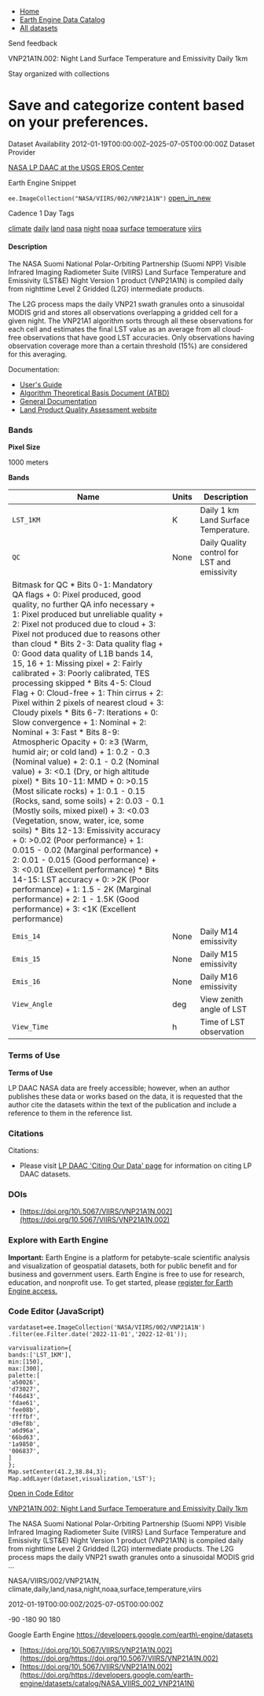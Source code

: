 



* [Home](https://developers.google.com/)
* [Earth Engine Data Catalog](https://developers.google.com/earth-engine/datasets)
* [All datasets](https://developers.google.com/earth-engine/datasets/catalog)





 
 
 Send feedback
 
 

VNP21A1N.002: Night Land Surface Temperature and Emissivity Daily 1km


 
 Stay organized with collections
 

 
 Save and categorize content based on your preferences.
=======================================================================================================================================================================








Dataset Availability
2012\-01\-19T00:00:00Z–2025\-07\-05T00:00:00Z
Dataset Provider


[NASA LP DAAC at the USGS EROS Center](https://doi.org/10.5067/VIIRS/VNP21A1N.002)



Earth Engine Snippet


`ee.ImageCollection("NASA/VIIRS/002/VNP21A1N")` 
[open\_in\_new](https://code.earthengine.google.com/?scriptPath=Examples:Datasets/NASA/NASA_VIIRS_002_VNP21A1N)





Cadence
1 Day
Tags


[climate](/earth-engine/datasets/tags/climate)
[daily](/earth-engine/datasets/tags/daily)
[land](/earth-engine/datasets/tags/land)
[nasa](/earth-engine/datasets/tags/nasa)
[night](/earth-engine/datasets/tags/night)
[noaa](/earth-engine/datasets/tags/noaa)
[surface](/earth-engine/datasets/tags/surface)
[temperature](/earth-engine/datasets/tags/temperature)
[viirs](/earth-engine/datasets/tags/viirs)








#### Description



The NASA Suomi National Polar\-Orbiting Partnership (Suomi NPP) Visible
Infrared Imaging Radiometer Suite (VIIRS) Land Surface Temperature and
Emissivity (LST\&E) Night Version 1 product (VNP21A1N) is compiled daily
from nighttime Level 2 Gridded (L2G) intermediate products.


The L2G process maps the daily VNP21 swath granules onto a sinusoidal MODIS
grid and stores all observations overlapping a gridded cell for a given
night. The VNP21A1 algorithm sorts through all these observations for each
cell and estimates the final LST value as an average from all cloud\-free
observations that have good LST accuracies. Only observations having
observation coverage more than a certain threshold (15%) are considered for
this averaging.


Documentation:


* [User's Guide](https://lpdaac.usgs.gov/documents/429/VNP21_User_Guide_V1.pdf)
* [Algorithm Theoretical Basis Document (ATBD)](https://lpdaac.usgs.gov/documents/1332/VNP21_ATBD_V1.pdf)
* [General Documentation](https://lpdaac.usgs.gov/products/vnp21a1nv002/)
* [Land Product Quality Assessment website](https://landweb.modaps.eosdis.nasa.gov/browse?sensor=VIIRS&sat=SNPP)





### Bands



**Pixel Size**
  
1000 meters



**Bands**




| Name | Units | Description |
| --- | --- | --- |
| `LST_1KM` | K | Daily 1 km Land Surface Temperature. |
| `QC` | None | Daily Quality control for LST and emissivity |
| Bitmask for QC * Bits 0\-1: Mandatory QA flags 	+ 0: Pixel produced, good quality, no further QA info necessary 	+ 1: Pixel produced but unreliable quality 	+ 2: Pixel not produced due to cloud 	+ 3: Pixel not produced due to reasons other than cloud * Bits 2\-3: Data quality flag 	+ 0: Good data quality of L1B bands 14, 15, 16 	+ 1: Missing pixel 	+ 2: Fairly calibrated 	+ 3: Poorly calibrated, TES processing skipped * Bits 4\-5: Cloud Flag 	+ 0: Cloud\-free 	+ 1: Thin cirrus 	+ 2: Pixel within 2 pixels of nearest cloud 	+ 3: Cloudy pixels * Bits 6\-7: Iterations 	+ 0: Slow convergence 	+ 1: Nominal 	+ 2: Nominal 	+ 3: Fast * Bits 8\-9: Atmospheric Opacity 	+ 0: ≥3 (Warm, humid air; or cold land) 	+ 1: 0\.2 \- 0\.3 (Nominal value) 	+ 2: 0\.1 \- 0\.2 (Nominal value) 	+ 3: \<0\.1 (Dry, or high altitude pixel) * Bits 10\-11: MMD 	+ 0: \>0\.15 (Most silicate rocks) 	+ 1: 0\.1 \- 0\.15 (Rocks, sand, some soils) 	+ 2: 0\.03 \- 0\.1 (Mostly soils, mixed pixel) 	+ 3: \<0\.03 (Vegetation, snow, water, ice, some soils) * Bits 12\-13: Emissivity accuracy 	+ 0: \>0\.02 (Poor performance) 	+ 1: 0\.015 \- 0\.02 (Marginal performance) 	+ 2: 0\.01 \- 0\.015 (Good performance) 	+ 3: \<0\.01 (Excellent performance) * Bits 14\-15: LST accuracy 	+ 0: \>2K (Poor performance) 	+ 1: 1\.5 \- 2K (Marginal performance) 	+ 2: 1 \- 1\.5K (Good performance) 	+ 3: \<1K (Excellent performance) | | | | | | | | | | | | | | | | | | | | | | | | | | | | | | | | | | | | | | | | | | | | | | | | | | | | | | | | | | | | | | | | | | | | | | | | | | | | | | | | | | | | | | | | | | | | | | | | | | | |
| `Emis_14` | None | Daily M14 emissivity |
| `Emis_15` | None | Daily M15 emissivity |
| `Emis_16` | None | Daily M16 emissivity |
| `View_Angle` | deg | View zenith angle of LST |
| `View_Time` | h | Time of LST observation |




### Terms of Use


**Terms of Use**


LP DAAC NASA data are freely accessible; however, when an author
publishes these data or works based on the data, it is requested that the
author cite the datasets within the text of the publication and include a
reference to them in the reference list.




### Citations



Citations:
* Please visit [LP DAAC 'Citing Our Data' page](https://lpdaac.usgs.gov/citing_our_data)
for information on citing LP DAAC datasets.





### DOIs


* [https://doi.org/10\.5067/VIIRS/VNP21A1N.002](https://doi.org/10.5067/VIIRS/VNP21A1N.002)




### Explore with Earth Engine


**Important:** 
 Earth Engine is a platform for petabyte\-scale scientific analysis and visualization of
 geospatial datasets, both for public benefit and for business and government users.
 Earth Engine is free to use for research, education, and nonprofit use. To get started, please
 [register for Earth Engine access.](https://console.cloud.google.com/earth-engine)



### Code Editor (JavaScript)



```
vardataset=ee.ImageCollection('NASA/VIIRS/002/VNP21A1N')
.filter(ee.Filter.date('2022-11-01','2022-12-01'));

varvisualization={
bands:['LST_1KM'],
min:[150],
max:[300],
palette:[
'a50026',
'd73027',
'f46d43',
'fdae61',
'fee08b',
'ffffbf',
'd9ef8b',
'a6d96a',
'66bd63',
'1a9850',
'006837',
]
};
Map.setCenter(41.2,38.84,3);
Map.addLayer(dataset,visualization,'LST');
```



[Open in Code Editor](https://code.earthengine.google.com/?scriptPath=Examples:Datasets/NASA/NASA_VIIRS_002_VNP21A1N)


[VNP21A1N.002: Night Land Surface Temperature and Emissivity Daily 1km](/earth-engine/datasets/catalog/NASA_VIIRS_002_VNP21A1N)

The NASA Suomi National Polar\-Orbiting Partnership (Suomi NPP) Visible Infrared Imaging Radiometer Suite (VIIRS) Land Surface Temperature and Emissivity (LST\&E) Night Version 1 product (VNP21A1N) is compiled daily from nighttime Level 2 Gridded (L2G) intermediate products. The L2G process maps the daily VNP21 swath granules onto a sinusoidal MODIS grid …

 NASA/VIIRS/002/VNP21A1N,
 climate,daily,land,nasa,night,noaa,surface,temperature,viirs

2012\-01\-19T00:00:00Z/2025\-07\-05T00:00:00Z



 \-90 \-180 90 180
 



Google Earth Engine
https://developers.google.com/earth\-engine/datasets

* [https://doi.org/10\.5067/VIIRS/VNP21A1N.002](https://doi.org/https://doi.org/10.5067/VIIRS/VNP21A1N.002)
* [https://doi.org/10\.5067/VIIRS/VNP21A1N.002](https://doi.org/https://developers.google.com/earth-engine/datasets/catalog/NASA_VIIRS_002_VNP21A1N)









